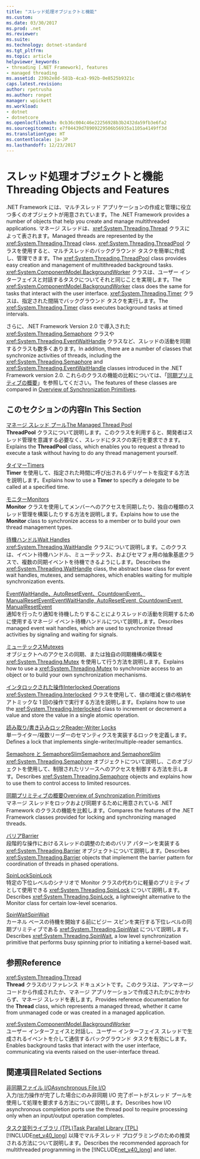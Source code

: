 ```yaml
---
title: "スレッド処理オブジェクトと機能"
ms.custom: 
ms.date: 03/30/2017
ms.prod: .net
ms.reviewer: 
ms.suite: 
ms.technology: dotnet-standard
ms.tgt_pltfrm: 
ms.topic: article
helpviewer_keywords:
- threading [.NET Framework], features
- managed threading
ms.assetid: 239b2e8d-581b-4ca3-992b-0e8525b9321c
caps.latest.revision: 
author: rpetrusha
ms.author: ronpet
manager: wpickett
ms.workload:
- dotnet
- dotnetcore
ms.openlocfilehash: 0cb36c004c46e22256928b3b2432da59fb3e6fa2
ms.sourcegitcommit: e7f04439d78909229506b56935a1105a4149ff3d
ms.translationtype: HT
ms.contentlocale: ja-JP
ms.lasthandoff: 12/23/2017
---
```

# <a name="threading-objects-and-features"></a><span data-ttu-id="febb0-102">スレッド処理オブジェクトと機能</span><span class="sxs-lookup"><span data-stu-id="febb0-102">Threading Objects and Features</span></span>
<span data-ttu-id="febb0-103">.NET Framework には、マルチスレッド アプリケーションの作成と管理に役立つ多くのオブジェクトが用意されています。</span><span class="sxs-lookup"><span data-stu-id="febb0-103">The .NET Framework provides a number of objects that help you create and manage multithreaded applications.</span></span> <span data-ttu-id="febb0-104">マネージ スレッドは、<xref:System.Threading.Thread> クラスによって表されます。</span><span class="sxs-lookup"><span data-stu-id="febb0-104">Managed threads are represented by the <xref:System.Threading.Thread> class.</span></span> <span data-ttu-id="febb0-105"><xref:System.Threading.ThreadPool> クラスを使用すると、マルチスレッドのバックグラウンド タスクを簡単に作成し、管理できます。</span><span class="sxs-lookup"><span data-stu-id="febb0-105">The <xref:System.Threading.ThreadPool> class provides easy creation and management of multithreaded background tasks.</span></span> <span data-ttu-id="febb0-106"><xref:System.ComponentModel.BackgroundWorker> クラスは、ユーザー インターフェイスと対話するタスクについてそれと同じことを実現します。</span><span class="sxs-lookup"><span data-stu-id="febb0-106">The <xref:System.ComponentModel.BackgroundWorker> class does the same for tasks that interact with the user interface.</span></span> <span data-ttu-id="febb0-107"><xref:System.Threading.Timer> クラスは、指定された間隔でバックグラウンド タスクを実行します。</span><span class="sxs-lookup"><span data-stu-id="febb0-107">The <xref:System.Threading.Timer> class executes background tasks at timed intervals.</span></span>  
  
 <span data-ttu-id="febb0-108">さらに、.NET Framework Version 2.0 で導入された <xref:System.Threading.Semaphore> クラスや <xref:System.Threading.EventWaitHandle> クラスなど、スレッドの活動を同期するクラスも数多くあります。</span><span class="sxs-lookup"><span data-stu-id="febb0-108">In addition, there are a number of classes that synchronize activities of threads, including the <xref:System.Threading.Semaphore> and <xref:System.Threading.EventWaitHandle> classes introduced in the .NET Framework version 2.0.</span></span> <span data-ttu-id="febb0-109">これらのクラスの機能の比較については、「[同期プリミティブの概要](../../../docs/standard/threading/overview-of-synchronization-primitives.md)」を参照してください。</span><span class="sxs-lookup"><span data-stu-id="febb0-109">The features of these classes are compared in [Overview of Synchronization Primitives](../../../docs/standard/threading/overview-of-synchronization-primitives.md).</span></span>  
  
## <a name="in-this-section"></a><span data-ttu-id="febb0-110">このセクションの内容</span><span class="sxs-lookup"><span data-stu-id="febb0-110">In This Section</span></span>  
 [<span data-ttu-id="febb0-111">マネージ スレッド プール</span><span class="sxs-lookup"><span data-stu-id="febb0-111">The Managed Thread Pool</span></span>](../../../docs/standard/threading/the-managed-thread-pool.md)  
 <span data-ttu-id="febb0-112">**ThreadPool** クラスについて説明します。このクラスを利用すると、開発者はスレッド管理を意識する必要なく、スレッドにタスクの実行を要求できます。</span><span class="sxs-lookup"><span data-stu-id="febb0-112">Explains the **ThreadPool** class, which enables you to request a thread to execute a task without having to do any thread management yourself.</span></span>  
  
 [<span data-ttu-id="febb0-113">タイマー</span><span class="sxs-lookup"><span data-stu-id="febb0-113">Timers</span></span>](../../../docs/standard/threading/timers.md)  
 <span data-ttu-id="febb0-114">**Timer** を使用して、指定された時間に呼び出されるデリゲートを指定する方法を説明します。</span><span class="sxs-lookup"><span data-stu-id="febb0-114">Explains how to use a **Timer** to specify a delegate to be called at a specified time.</span></span>  
  
 [<span data-ttu-id="febb0-115">モニター</span><span class="sxs-lookup"><span data-stu-id="febb0-115">Monitors</span></span>](http://msdn.microsoft.com/library/33fe4aef-b44b-42fd-9e72-c908e39e75db)  
 <span data-ttu-id="febb0-116">**Monitor** クラスを使用してメンバーへのアクセスを同期したり、独自の種類のスレッド管理を構築したりする方法を説明します。</span><span class="sxs-lookup"><span data-stu-id="febb0-116">Explains how to use the **Monitor** class to synchronize access to a member or to build your own thread management types.</span></span>  
  
 [<span data-ttu-id="febb0-117">待機ハンドル</span><span class="sxs-lookup"><span data-stu-id="febb0-117">Wait Handles</span></span>](http://msdn.microsoft.com/library/48d10b6f-5fd7-407c-86ab-0179aef72489)  
 <span data-ttu-id="febb0-118"><xref:System.Threading.WaitHandle> クラスについて説明します。このクラスは、イベント待機ハンドル、ミューテックス、およびセマフォ用の抽象基底クラスで、複数の同期イベントを待機できるようにします。</span><span class="sxs-lookup"><span data-stu-id="febb0-118">Describes the <xref:System.Threading.WaitHandle> class, the abstract base class for event wait handles, mutexes, and semaphores, which enables waiting for multiple synchronization events.</span></span>  
  
 [<span data-ttu-id="febb0-119">EventWaitHandle、AutoResetEvent、CountdownEvent、ManualResetEvent</span><span class="sxs-lookup"><span data-stu-id="febb0-119">EventWaitHandle, AutoResetEvent, CountdownEvent, ManualResetEvent</span></span>](../../../docs/standard/threading/eventwaithandle-autoresetevent-countdownevent-manualresetevent.md)  
 <span data-ttu-id="febb0-120">通知を行ったり通知を待機したりすることによりスレッドの活動を同期するために使用するマネージ イベント待機ハンドルについて説明します。</span><span class="sxs-lookup"><span data-stu-id="febb0-120">Describes managed event wait handles, which are used to synchronize thread activities by signaling and waiting for signals.</span></span>  
  
 [<span data-ttu-id="febb0-121">ミューテックス</span><span class="sxs-lookup"><span data-stu-id="febb0-121">Mutexes</span></span>](../../../docs/standard/threading/mutexes.md)  
 <span data-ttu-id="febb0-122">オブジェクトへのアクセスの同期、または独自の同期機構の構築を <xref:System.Threading.Mutex> を使用して行う方法を説明します。</span><span class="sxs-lookup"><span data-stu-id="febb0-122">Explains how to use a <xref:System.Threading.Mutex> to synchronize access to an object or to build your own synchronization mechanisms.</span></span>  
  
 [<span data-ttu-id="febb0-123">インタロックされた操作</span><span class="sxs-lookup"><span data-stu-id="febb0-123">Interlocked Operations</span></span>](../../../docs/standard/threading/interlocked-operations.md)  
 <span data-ttu-id="febb0-124"><xref:System.Threading.Interlocked> クラスを使用して、値の増減と値の格納をアトミックな 1 回の操作で実行する方法を説明します。</span><span class="sxs-lookup"><span data-stu-id="febb0-124">Explains how to use the <xref:System.Threading.Interlocked> class to increment or decrement a value and store the value in a single atomic operation.</span></span>  
  
 [<span data-ttu-id="febb0-125">読み取り/書き込みロック</span><span class="sxs-lookup"><span data-stu-id="febb0-125">Reader-Writer Locks</span></span>](../../../docs/standard/threading/reader-writer-locks.md)  
 <span data-ttu-id="febb0-126">単一ライター/複数リーダーのセマンティクスを実装するロックを定義します。</span><span class="sxs-lookup"><span data-stu-id="febb0-126">Defines a lock that implements single-writer/multiple-reader semantics.</span></span>  
  
 [<span data-ttu-id="febb0-127">Semaphore と SemaphoreSlim</span><span class="sxs-lookup"><span data-stu-id="febb0-127">Semaphore and SemaphoreSlim</span></span>](../../../docs/standard/threading/semaphore-and-semaphoreslim.md)  
 <span data-ttu-id="febb0-128"><xref:System.Threading.Semaphore> オブジェクトについて説明し、このオブジェクトを使用して、制限されたリソースへのアクセスを制御する方法を示します。</span><span class="sxs-lookup"><span data-stu-id="febb0-128">Describes <xref:System.Threading.Semaphore> objects and explains how to use them to control access to limited resources.</span></span>  
  
 [<span data-ttu-id="febb0-129">同期プリミティブの概要</span><span class="sxs-lookup"><span data-stu-id="febb0-129">Overview of Synchronization Primitives</span></span>](../../../docs/standard/threading/overview-of-synchronization-primitives.md)  
 <span data-ttu-id="febb0-130">マネージ スレッドをロックおよび同期するために用意されている .NET Framework のクラスの機能を比較します。</span><span class="sxs-lookup"><span data-stu-id="febb0-130">Compares the features of the .NET Framework classes provided for locking and synchronizing managed threads.</span></span>  
  
 [<span data-ttu-id="febb0-131">バリア</span><span class="sxs-lookup"><span data-stu-id="febb0-131">Barrier</span></span>](../../../docs/standard/threading/barrier.md)  
 <span data-ttu-id="febb0-132">段階的な操作におけるスレッドの調整のためのバリア パターンを実装する <xref:System.Threading.Barrier> オブジェクトについて説明します。</span><span class="sxs-lookup"><span data-stu-id="febb0-132">Describes <xref:System.Threading.Barrier> objects that implement the barrier pattern for coordination of threads in phased operations.</span></span>  
  
 [<span data-ttu-id="febb0-133">SpinLock</span><span class="sxs-lookup"><span data-stu-id="febb0-133">SpinLock</span></span>](../../../docs/standard/threading/spinlock.md)  
 <span data-ttu-id="febb0-134">特定の下位レベルのシナリオで Monitor クラスの代わりに軽量のプリミティブとして使用できる <xref:System.Threading.SpinLock> について説明します。</span><span class="sxs-lookup"><span data-stu-id="febb0-134">Describes <xref:System.Threading.SpinLock>, a lightweight alternative to the Monitor class for certain low-level scenarios.</span></span>  
  
 [<span data-ttu-id="febb0-135">SpinWait</span><span class="sxs-lookup"><span data-stu-id="febb0-135">SpinWait</span></span>](../../../docs/standard/threading/spinwait.md)  
 <span data-ttu-id="febb0-136">カーネル ベースの待機を開始する前にビジー スピンを実行する下位レベルの同期プリミティブである <xref:System.Threading.SpinWait> について説明します。</span><span class="sxs-lookup"><span data-stu-id="febb0-136">Describes <xref:System.Threading.SpinWait>, a low level synchronization primitive that performs busy spinning prior to initiating a kernel-based wait.</span></span>  
  
## <a name="reference"></a><span data-ttu-id="febb0-137">参照</span><span class="sxs-lookup"><span data-stu-id="febb0-137">Reference</span></span>  
 <xref:System.Threading.Thread>  
 <span data-ttu-id="febb0-138">**Thread** クラスのリファレンス ドキュメントです。このクラスは、アンマネージ コードから作成されたか、マネージ アプリケーションで作成されたかにかかわらず、マネージ スレッドを表します。</span><span class="sxs-lookup"><span data-stu-id="febb0-138">Provides reference documentation for the **Thread** class, which represents a managed thread, whether it came from unmanaged code or was created in a managed application.</span></span>  
  
 <xref:System.ComponentModel.BackgroundWorker>  
 <span data-ttu-id="febb0-139">ユーザー インターフェイスと対話し、ユーザー インターフェイス スレッドで生成されるイベントを介して通信するバックグラウンド タスクを有効にします。</span><span class="sxs-lookup"><span data-stu-id="febb0-139">Enables background tasks that interact with the user interface, communicating via events raised on the user-interface thread.</span></span>  
  
## <a name="related-sections"></a><span data-ttu-id="febb0-140">関連項目</span><span class="sxs-lookup"><span data-stu-id="febb0-140">Related Sections</span></span>  
 [<span data-ttu-id="febb0-141">非同期ファイル I/O</span><span class="sxs-lookup"><span data-stu-id="febb0-141">Asynchronous File I/O</span></span>](../../../docs/standard/io/asynchronous-file-i-o.md)  
 <span data-ttu-id="febb0-142">入力/出力操作が完了した場合にのみ非同期 I/O 完了ポートがスレッド プールを使用して処理を要求する方法について説明します。</span><span class="sxs-lookup"><span data-stu-id="febb0-142">Describes how I/O asynchronous completion ports use the thread pool to require processing only when an input/output operation completes.</span></span>  
  
 [<span data-ttu-id="febb0-143">タスク並列ライブラリ (TPL)</span><span class="sxs-lookup"><span data-stu-id="febb0-143">Task Parallel Library (TPL)</span></span>](../../../docs/standard/parallel-programming/task-parallel-library-tpl.md)  
 <span data-ttu-id="febb0-144">[!INCLUDE[net_v40_long](../../../includes/net-v40-long-md.md)] 以降でマルチスレッド プログラミングのための推奨される方法について説明します。</span><span class="sxs-lookup"><span data-stu-id="febb0-144">Describes the recommended approach for multithreaded programming in the [!INCLUDE[net_v40_long](../../../includes/net-v40-long-md.md)] and later.</span></span>

